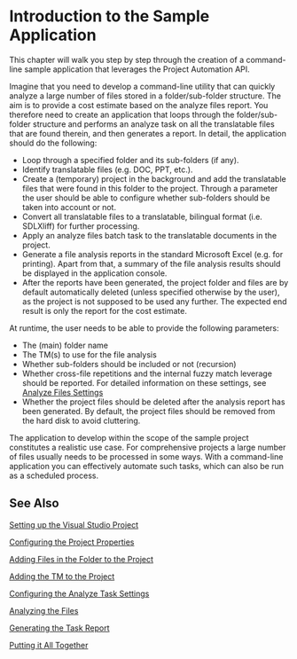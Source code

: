 Introduction to the Sample Application
==

This chapter will walk you step by step through the creation of a command-line sample application that leverages the Project Automation API.

Imagine that you need to develop a command-line utility that can quickly analyze a large number of files stored in a folder/sub-folder structure. The aim is to provide a cost estimate based on the analyze files report. You therefore need to create an application that loops through the folder/sub-folder structure and performs an analyze task on all the translatable files that are found therein, and then generates a report. In detail, the application should do the following:

* Loop through a specified folder and its sub-folders (if any).
* Identify translatable files (e.g. DOC, PPT, etc.).
* Create a (temporary) project in the background and add the translatable files that were found in this folder to the project. Through a parameter the user should be able to configure whether sub-folders should be taken into account or not.
* Convert all translatable files to a translatable, bilingual format (i.e. SDLXliff) for further processing.
* Apply an analyze files batch task to the translatable documents in the project.
* Generate a file analysis reports in the standard Microsoft Excel (e.g. for printing). Apart from that, a summary of the file analysis results should be displayed in the application console.
* After the reports have been generated, the project folder and files are by default automatically deleted (unless specified otherwise by the user), as the project is not supposed to be used any further. The expected end result is only the report for the cost estimate.

At runtime, the user needs to be able to provide the following parameters:

* The (main) folder name
* The TM(s) to use for the file analysis
* Whether sub-folders should be included or not (recursion)
* Whether cross-file repetitions and the internal fuzzy match leverage should be reported. For detailed information on these settings, see [Analyze Files Settings](analyze_files_settings.md)
* Whether the project files should be deleted after the analysis report has been generated. By default, the project files should be removed from the hard disk to avoid cluttering.

The application to develop within the scope of the sample project constitutes a realistic use case. For comprehensive projects a large number of files usually needs to be processed in some ways. With a command-line application you can effectively automate such tasks, which can also be run as a scheduled process.

See Also
--
[Setting up the Visual Studio Project](setting_up_the_visual_studio_project.md)

[Configuring the Project Properties](configuring_the_project_properties.md)

[Adding Files in the Folder to the Project](adding_file_in_the_folder_to_the_project.md)

[Adding the TM to the Project](adding_tm_to_the_project.md)

[Configuring the Analyze Task Settings](configuring_the_analyze_task_settings.md)

[Analyzing the Files](analyzing_the_files.md)

[Generating the Task Report](generating_the_task_report.md)

[Putting it All Together](putting_it_all_together.md)